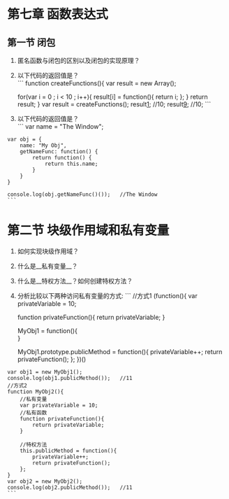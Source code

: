 # 第七章 函数表达式

## 第一节 闭包
  1. 匿名函数与闭包的区别以及闭包的实现原理？  
  2. 以下代码的返回值是？  
    ```
    function createFunctions(){
        var result = new Array();
        
        for(var i = 0 ; i < 10 ; i++){
            result[i] = function(){
                return i;
            };
        }
        return result;
    }
    var result = createFunctions();
    result[1]();      //10;
    result[9]();      //10;
    ```  
  3. 以下代码的返回值是？  
    ```
    var name = "The Window";
    
    var obj = {
        name: "My Obj",
        getNameFunc: function() {
            return function() {
                return this.name;
            }
        }
    }
    
    console.log(obj.getNameFunc()());   //The Window
    ```  
    
# 第二节 块级作用域和私有变量
  1. 如何实现块级作用域？  
  2. 什么是__私有变量__？  
  3. 什么是__特权方法__？如何创建特权方法？    
  4. 分析比较以下两种访问私有变量的方式:
    ```
    //方式1
    (function(){
        var privateVariable = 10;
        
        function privateFunction(){
            return privateVariable;
        }
        
        MyObj1 = function(){        
        }
        
        MyObj1.prototype.publicMethod = function(){
            privateVariable++;
            return privateFunction();
        };
    })()
    
    var obj1 = new MyObj1();
    console.log(obj1.publicMethod());   //11
    //方式2
    function MyObj2(){
        //私有变量
        var privateVariable = 10;
        //私有函数
        function privateFunction(){
            return privateVariable;
        }
        
        //特权方法
        this.publicMethod = function(){
            privateVariable++;
            return privateFunction();
        };
    }
    var obj2 = new MyObj2();
    console.log(obj2.publicMethod());   //11
    ```  